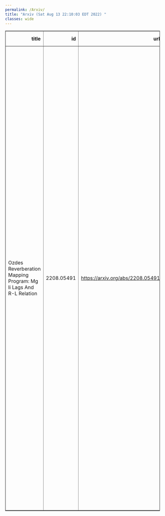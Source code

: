 ```yaml
---
permalink: /Arxiv/
title: "Arxiv (Sat Aug 13 22:10:03 EDT 2022) "
classes: wide
---
```

<table border="1" class="dataframe">
  <thead>
    <tr style="text-align: right;">
      <th>title</th>
      <th>id</th>
      <th>url</th>
      <th>authors</th>
      <th>Local Authors</th>
    </tr>
  </thead>
  <tbody>
    <tr>
      <td>Ozdes Reverberation Mapping Program: Mg Ii Lags And R-L Relation</td>
      <td>2208.05491</td>
      <td><a href="https://arxiv.org/abs/2208.05491" target="_blank">https://arxiv.org/abs/2208.05491</a></td>
      <td>Zhefu Yu, Paul Martini, A. Penton, T. M. Davis, C. S. Kochanek, G. F. Lewis, C. Lidman, U. Malik, R. Sharp, B. E. Tucker, M. Aguena, J. Annis, E. Bertin, S. Bocquet, D. Brooks, A. Carnero Rosell, D. Carollo, M. Carrasco Kind, J. Carretero, M. Costanzi, L. N. Da Costa, M. E. S. Pereira, J. De Vicente, H. T. Diehl, P. Doel, S. Everett, I. Ferrero, J. García-Bellido, M. Gatti, D. W. Gerdes, D. Gruen, R. A. Gruendl, J. Gschwend, G. Gutierrez, S. R. Hinton, D. L. Hollowood, K. Honscheid, D. J. James, K. Kuehn, J. Mena-Fernández, F. Menanteau, R. Miquel, B. Nichol, F. Paz-Chinchón, A. Pieres, A. A. Plazas Malagón, M. Raveri, A. K. Romer, E. Sanchez, V. Scarpine, I. Sevilla-Noarbe, M. Smith, E. Suchyta, M. E. C. Swanson, G. Tarle, M. Vincenzi, A. R. Walker, N. Weaverdyck</td>
      <td>Christopher Kochanek, Klaus Honscheid, Michael Rizzo Smith, Paul Martini, Zhefu Yu</td>
    </tr>
  </tbody>
</table>
